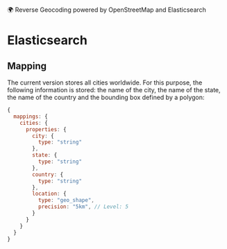 🌍 Reverse Geocoding powered by OpenStreetMap and Elasticsearch

# Elasticsearch

## Mapping
The current version stores all cities worldwide. For this purpose, the following information is stored: the name of the city, the name of the state, the name of the country and the bounding box defined by a polygon:
```js
{
  mappings: {
    cities: {
      properties: {
        city: {
          type: "string"
        },
        state: {
          type: "string"
        },
        country: {
          type: "string"
        },
        location: {
          type: "geo_shape",
          precision: "5km", // Level: 5
        }
      }
    }
  }
}
```
